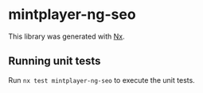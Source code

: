 # mintplayer-ng-seo

This library was generated with [Nx](https://nx.dev).

## Running unit tests

Run `nx test mintplayer-ng-seo` to execute the unit tests.
